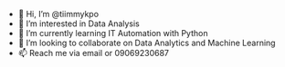 - 👋 Hi, I’m @tiimmykpo
- 👀 I’m interested in Data Analysis
- 🌱 I’m currently learning IT Automation with Python
- 💞️ I’m looking to collaborate on Data Analytics and Machine Learning
- 📫 Reach me via email or 09069230687

<!---
tiimmykpo/tiimmykpo is a ✨ special ✨ repository because its `README.md` (this file) appears on your GitHub profile.
You can click the Preview link to take a look at your changes.
--->
